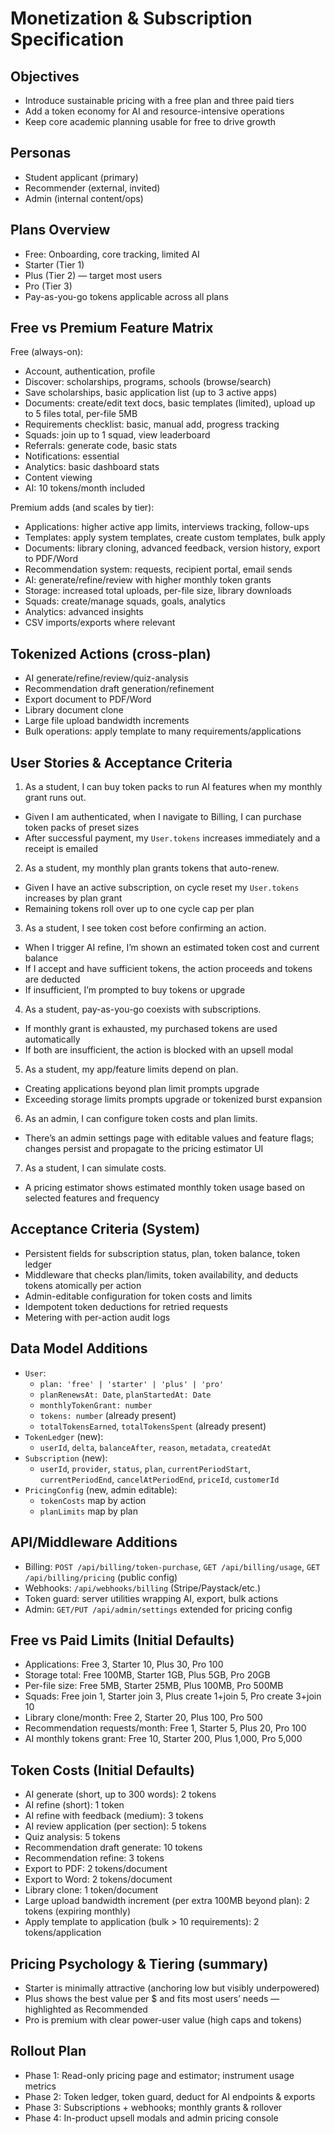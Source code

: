 # Monetization & Subscription Specification

## Objectives
- Introduce sustainable pricing with a free plan and three paid tiers
- Add a token economy for AI and resource-intensive operations
- Keep core academic planning usable for free to drive growth

## Personas
- Student applicant (primary)
- Recommender (external, invited)
- Admin (internal content/ops)

## Plans Overview
- Free: Onboarding, core tracking, limited AI
- Starter (Tier 1)
- Plus (Tier 2) — target most users
- Pro (Tier 3)
- Pay-as-you-go tokens applicable across all plans

## Free vs Premium Feature Matrix

Free (always-on):
- Account, authentication, profile
- Discover: scholarships, programs, schools (browse/search)
- Save scholarships, basic application list (up to 3 active apps)
- Documents: create/edit text docs, basic templates (limited), upload up to 5 files total, per-file 5MB
- Requirements checklist: basic, manual add, progress tracking
- Squads: join up to 1 squad, view leaderboard
- Referrals: generate code, basic stats
- Notifications: essential
- Analytics: basic dashboard stats
- Content viewing
- AI: 10 tokens/month included

Premium adds (and scales by tier):
- Applications: higher active app limits, interviews tracking, follow-ups
- Templates: apply system templates, create custom templates, bulk apply
- Documents: library cloning, advanced feedback, version history, export to PDF/Word
- Recommendation system: requests, recipient portal, email sends
- AI: generate/refine/review with higher monthly token grants
- Storage: increased total uploads, per-file size, library downloads
- Squads: create/manage squads, goals, analytics
- Analytics: advanced insights
- CSV imports/exports where relevant

## Tokenized Actions (cross-plan)
- AI generate/refine/review/quiz-analysis
- Recommendation draft generation/refinement
- Export document to PDF/Word
- Library document clone
- Large file upload bandwidth increments
- Bulk operations: apply template to many requirements/applications

## User Stories & Acceptance Criteria

1) As a student, I can buy token packs to run AI features when my monthly grant runs out.
- Given I am authenticated, when I navigate to Billing, I can purchase token packs of preset sizes
- After successful payment, my `User.tokens` increases immediately and a receipt is emailed

2) As a student, my monthly plan grants tokens that auto-renew.
- Given I have an active subscription, on cycle reset my `User.tokens` increases by plan grant
- Remaining tokens roll over up to one cycle cap per plan

3) As a student, I see token cost before confirming an action.
- When I trigger AI refine, I’m shown an estimated token cost and current balance
- If I accept and have sufficient tokens, the action proceeds and tokens are deducted
- If insufficient, I’m prompted to buy tokens or upgrade

4) As a student, pay-as-you-go coexists with subscriptions.
- If monthly grant is exhausted, my purchased tokens are used automatically
- If both are insufficient, the action is blocked with an upsell modal

5) As a student, my app/feature limits depend on plan.
- Creating applications beyond plan limit prompts upgrade
- Exceeding storage limits prompts upgrade or tokenized burst expansion

6) As an admin, I can configure token costs and plan limits.
- There’s an admin settings page with editable values and feature flags; changes persist and propagate to the pricing estimator UI

7) As a student, I can simulate costs.
- A pricing estimator shows estimated monthly token usage based on selected features and frequency

## Acceptance Criteria (System)
- Persistent fields for subscription status, plan, token balance, token ledger
- Middleware that checks plan/limits, token availability, and deducts tokens atomically per action
- Admin-editable configuration for token costs and limits
- Idempotent token deductions for retried requests
- Metering with per-action audit logs

## Data Model Additions
- `User`:
  - `plan: 'free' | 'starter' | 'plus' | 'pro'`
  - `planRenewsAt: Date`, `planStartedAt: Date`
  - `monthlyTokenGrant: number`
  - `tokens: number` (already present)
  - `totalTokensEarned`, `totalTokensSpent` (already present)
- `TokenLedger` (new):
  - `userId`, `delta`, `balanceAfter`, `reason`, `metadata`, `createdAt`
- `Subscription` (new):
  - `userId`, `provider`, `status`, `plan`, `currentPeriodStart`, `currentPeriodEnd`, `cancelAtPeriodEnd`, `priceId`, `customerId`
- `PricingConfig` (new, admin editable):
  - `tokenCosts` map by action
  - `planLimits` map by plan

## API/Middleware Additions
- Billing: `POST /api/billing/token-purchase`, `GET /api/billing/usage`, `GET /api/billing/pricing` (public config)
- Webhooks: `/api/webhooks/billing` (Stripe/Paystack/etc.)
- Token guard: server utilities wrapping AI, export, bulk actions
- Admin: `GET/PUT /api/admin/settings` extended for pricing config

## Free vs Paid Limits (Initial Defaults)
- Applications: Free 3, Starter 10, Plus 30, Pro 100
- Storage total: Free 100MB, Starter 1GB, Plus 5GB, Pro 20GB
- Per-file size: Free 5MB, Starter 25MB, Plus 100MB, Pro 500MB
- Squads: Free join 1, Starter join 3, Plus create 1+join 5, Pro create 3+join 10
- Library clone/month: Free 2, Starter 20, Plus 100, Pro 500
- Recommendation requests/month: Free 1, Starter 5, Plus 20, Pro 100
- AI monthly tokens grant: Free 10, Starter 200, Plus 1,000, Pro 5,000

## Token Costs (Initial Defaults)
- AI generate (short, up to 300 words): 2 tokens
- AI refine (short): 1 token
- AI refine with feedback (medium): 3 tokens
- AI review application (per section): 5 tokens
- Quiz analysis: 5 tokens
- Recommendation draft generate: 10 tokens
- Recommendation refine: 3 tokens
- Export to PDF: 2 tokens/document
- Export to Word: 2 tokens/document
- Library clone: 1 token/document
- Large upload bandwidth increment (per extra 100MB beyond plan): 2 tokens (expiring monthly)
- Apply template to application (bulk > 10 requirements): 2 tokens/application

## Pricing Psychology & Tiering (summary)
- Starter is minimally attractive (anchoring low but visibly underpowered)
- Plus shows the best value per $ and fits most users’ needs — highlighted as Recommended
- Pro is premium with clear power-user value (high caps and tokens)

## Rollout Plan
- Phase 1: Read-only pricing page and estimator; instrument usage metrics
- Phase 2: Token ledger, token guard, deduct for AI endpoints & exports
- Phase 3: Subscriptions + webhooks; monthly grants & rollover
- Phase 4: In-product upsell modals and admin pricing console